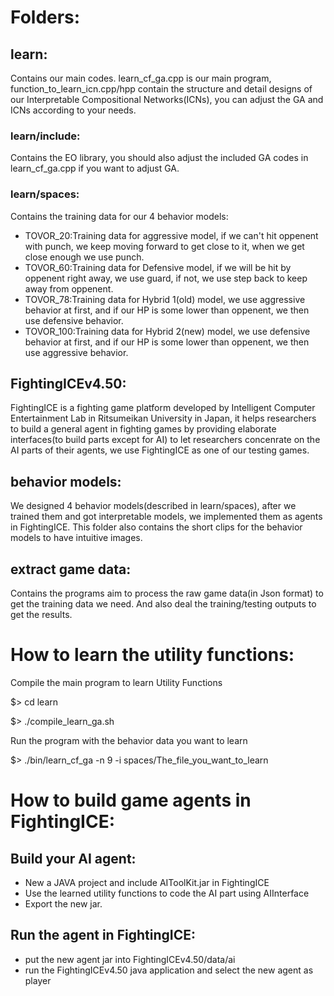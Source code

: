# Folders:

## learn:
Contains our main codes.
learn_cf_ga.cpp is our main program, function_to_learn_icn.cpp/hpp contain the structure and detail designs of our Interpretable Compositional Networks(ICNs), you can adjust the GA and ICNs according to your needs.

### learn/include:
Contains the EO library, you should also adjust the included GA codes in learn_cf_ga.cpp if you want to adjust GA.

### learn/spaces:
Contains the training data for our 4 behavior models:
* TOVOR_20:Training data for aggressive model, if we can't hit oppenent with punch, we keep moving forward to get close to it, when we get close enough we use punch.
* TOVOR_60:Training data for Defensive model, if we will be hit by oppenent right away, we use guard, if not, we use step back to keep away from oppenent.
* TOVOR_78:Training data for Hybrid 1(old) model, we use aggressive behavior at first, and if our HP is some lower than oppenent, we then use defensive behavior.
* TOVOR_100:Training data for Hybrid 2(new) model, we use defensive behavior at first, and if our HP is some lower than oppenent, we then use aggressive behavior.

## FightingICEv4.50:
FightingICE is a fighting game platform developed by Intelligent Computer Entertainment Lab in Ritsumeikan University in Japan, it helps researchers to build a general agent in fighting games by providing elaborate interfaces(to build parts except for AI) to let researchers concenrate on the AI parts of their agents, we use FightingICE as one of our testing games.

## behavior models:
We designed 4 behavior models(described in learn/spaces), after we trained them and got interpretable models, we implemented them as agents in FightingICE. This folder also contains the short clips for the behavior models to have intuitive images.

## extract game data:
Contains the programs aim to process the raw game data(in Json format) to get the training data we need.
And also deal the training/testing outputs to get the results.

# How to learn the utility functions:

Compile the main program to learn Utility Functions

$> cd learn

$> ./compile_learn_ga.sh

Run the program with the behavior data you want to learn 

$> ./bin/learn_cf_ga -n 9 -i spaces/The_file_you_want_to_learn

# How to build game agents in FightingICE:

## Build your AI agent:
* New a JAVA project and include AIToolKit.jar in FightingICE
* Use the learned utility functions to code the AI part using AIInterface
* Export the new jar.

## Run the agent in FightingICE:
* put the new agent jar into FightingICEv4.50/data/ai
* run the FightingICEv4.50 java application and select the new agent as player




